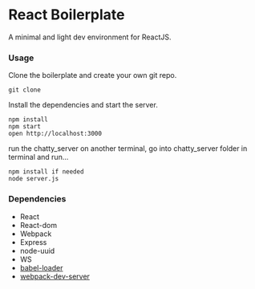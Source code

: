React Boilerplate
=====================

A minimal and light dev environment for ReactJS.

### Usage

Clone the boilerplate and create your own git repo.

```
git clone 

```

Install the dependencies and start the server.

```
npm install
npm start
open http://localhost:3000

```

run the chatty_server on another terminal, go into chatty_server folder in terminal and run...

```
npm install if needed 
node server.js

```

### Dependencies

* React
* React-dom
* Webpack
* Express
* node-uuid
* WS
* [babel-loader](https://github.com/babel/babel-loader)
* [webpack-dev-server](https://github.com/webpack/webpack-dev-server)
